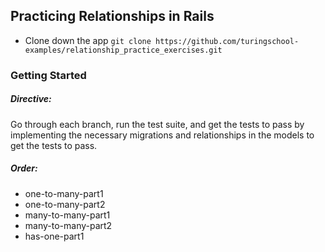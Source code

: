 ## Practicing Relationships in Rails

* Clone down the app `git clone https://github.com/turingschool-examples/relationship_practice_exercises.git`

### Getting Started

##### Directive: 

Go through each branch, run the test suite, and get the tests to pass by implementing the necessary migrations and relationships in the models to get the tests to pass. 

##### Order:

  * one-to-many-part1
  * one-to-many-part2
  * many-to-many-part1
  * many-to-many-part2
  * has-one-part1
